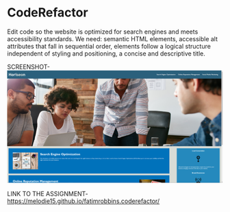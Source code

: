 # CodeRefactor
Edit code so the website is optimized for search engines and meets accessibility standards.
We need: semantic HTML elements, accessible alt attributes that fall in sequential order, elements follow a logical structure independent of styling and positioning, a concise and descriptive title.

SCREENSHOT-
<img src="screenshot.png" alt="screenshot of assignment">

LINK TO THE ASSIGNMENT- https://melodie15.github.io/fatimrobbins.coderefactor/
